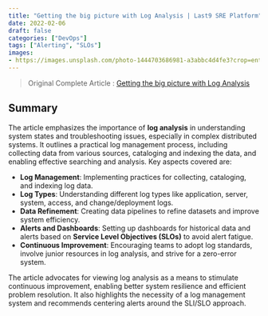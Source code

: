```yaml
---
title: "Getting the big picture with Log Analysis | Last9 SRE Platform"
date: 2022-02-06
draft: false
categories: ["DevOps"]
tags: ["Alerting", "SLOs"]
images:
- https://images.unsplash.com/photo-1444703686981-a3abbc4d4fe3?crop=entropy&cs=tinysrgb&fit=max&fm=jpg&ixid=MnwxMTc3M3wwfDF8c2VhcmNofDZ8fHBpY3R1cmV8ZW58MHx8fHwxNjQ4MTIyMTcz&ixlib=rb-1.2.1&q=80&w=2000
---
```


> Original Complete Article : [Getting the big picture with Log Analysis](https://blog.last9.io/getting-the-big-picture-with-log-analysis/)

## Summary

The article emphasizes the importance of **log analysis** in understanding system states and troubleshooting issues, especially in complex distributed systems. It outlines a practical log management process, including collecting data from various sources, cataloging and indexing the data, and enabling effective searching and analysis. Key aspects covered are:

*   **Log Management**: Implementing practices for collecting, cataloging, and indexing log data.
*   **Log Types**: Understanding different log types like application, server, system, access, and change/deployment logs.
*   **Data Refinement**: Creating data pipelines to refine datasets and improve system efficiency.
*   **Alerts and Dashboards**: Setting up dashboards for historical data and alerts based on **Service Level Objectives (SLOs)** to avoid alert fatigue.
*   **Continuous Improvement**: Encouraging teams to adopt log standards, involve junior resources in log analysis, and strive for a zero-error system.

The article advocates for viewing log analysis as a means to stimulate continuous improvement, enabling better system resilience and efficient problem resolution. It also highlights the necessity of a log management system and recommends centering alerts around the SLI/SLO approach.
